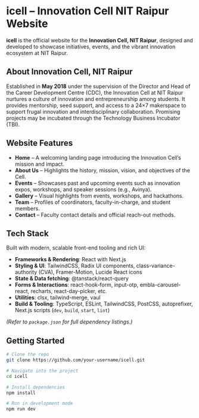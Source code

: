 # icell – Innovation Cell NIT Raipur Website

**icell** is the official website for the **Innovation Cell, NIT Raipur**, designed and developed to showcase initiatives, events, and the vibrant innovation ecosystem at NIT Raipur.

## About Innovation Cell, NIT Raipur

Established in **May 2018** under the supervision of the Director and Head of the Career Development Centre (CDC), the Innovation Cell at NIT Raipur nurtures a culture of innovation and entrepreneurship among students. It provides mentorship, seed support, and access to a 24×7 makerspace to support frugal innovation and interdisciplinary collaboration. Promising projects may be incubated through the Technology Business Incubator (TBI).

## Website Features

- **Home** – A welcoming landing page introducing the Innovation Cell’s mission and impact.
- **About Us** – Highlights the history, mission, vision, and objectives of the Cell.
- **Events** – Showcases past and upcoming events such as innovation expos, workshops, and speaker sessions (e.g., Avinya).
- **Gallery** – Visual highlights from events, workshops, and hackathons.
- **Team** – Profiles of coordinators, faculty-in-charge, and student members.
- **Contact** – Faculty contact details and official reach-out methods.

## Tech Stack

Built with modern, scalable front-end tooling and rich UI:

- **Frameworks & Rendering**: React with Next.js  
- **Styling & UI**: TailwindCSS, Radix UI components, class-variance-authority (CVA), Framer-Motion, Lucide React icons  
- **State & Data fetching**: @tanstack/react-query  
- **Forms & Interactions**: react-hook-form, input-otp, embla-carousel-react, recharts, react-day-picker, etc.  
- **Utilities**: clsx, tailwind-merge, vaul  
- **Build & Tooling**: TypeScript, ESLint, TailwindCSS, PostCSS, autoprefixer, Next.js scripts (`dev`, `build`, `start`, `lint`)  

*(Refer to `package.json` for full dependency listings.)*

## Getting Started

```bash
# Clone the repo
git clone https://github.com/your-username/icell.git

# Navigate into the project
cd icell

# Install dependencies
npm install

# Run in development mode
npm run dev
